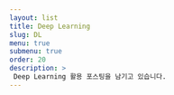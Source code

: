 ```yaml
---
layout: list
title: Deep Learning
slug: DL
menu: true
submenu: true
order: 20
description: >
 Deep Learning 활용 포스팅을 남기고 있습니다.
---
```

